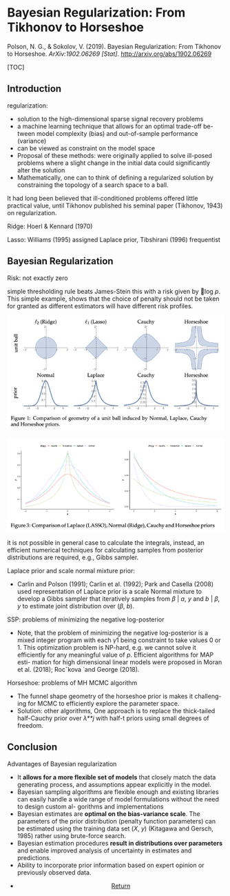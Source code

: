 # Bayesian Regularization: From Tikhonov to Horseshoe

Polson, N. G., & Sokolov, V. (2019). Bayesian Regularization: From Tikhonov to Horseshoe. *ArXiv:1902.06269 [Stat]*. http://arxiv.org/abs/1902.06269

[TOC]

## Introduction

regularization: 

- solution to the high-dimensional sparse signal recovery problems
- a machine learning technique that allows for an optimal trade-off be- tween model complexity (bias) and out-of-sample performance (variance)
- can be viewed as constraint on the model space
- Proposal of these methods: were originally applied to solve ill-posed problems where a slight change in the initial data could significantly alter the solution
- Mathematically, one can to think of defining a regularized solution by constraining the topology of a search space to a ball.

It had long been believed that ill-conditioned problems offered little practical value, until Tikhonov published his seminal paper (Tikhonov, 1943) on regularization. 

Ridge: Hoerl & Kennard (1970)

Lasso: Williams (1995) assigned Laplace prior, Tibshirani (1996) frequentist

## Bayesian Regularization

Risk: not exactly zero

simple thresholding rule beats James-Stein this with a risk given by 􏰏log *p*. This simple example, shows that the choice of penalty should not be taken for granted as different estimators will have different risk profiles.

![](fig/210120_1.png)

![](fig/210120_2.png)

it is not possible in general case to calculate the integrals, instead,  an efficient numerical techniques for calculating samples from posterior distributions are required, e.g., Gibbs sampler.

Laplace prior and scale normal mixture prior:

- Carlin and Polson (1991); Carlin et al. (1992); Park and Casella (2008) used representation of Laplace prior is a scale Normal mixture to develop a Gibbs sampler that iteratively samples from *β* | *a*, *y* and *b* | *β*, *y* to estimate joint distribution over (*β*, *b*). 

SSP: problems of minimizing the negative log-posterior 

- Note, that the problem of minimizing the negative log-posterior is a mixed integer program with each *γ*1 being constraint to take values 0 or 1. This optimization problem is NP-hard, e.g. we cannot solve it efficiently for any meaningful value of *p*. Efficient algorithms for MAP esti- mation for high dimensional linear models were proposed in Moran et al. (2018); Rocˇkova ́ and George (2018). 

Horseshoe: problems of MH MCMC algorithm

- The funnel shape geometry of the horseshoe prior is makes it challeng- ing for MCMC to efficiently explore the parameter space.
- Solution: other algorithms, One approach is to replace the thick-tailed half-Cauchy prior over *λ**j* with half-t priors using small degrees of freedom.

## Conclusion

Advantages of Bayesian regularization

- It **allows for a more flexible set of models** that closely match the data generating process, and assumptions appear explicitly in the model.
- Bayesian sampling algorithms are flexible enough and existing libraries can easily handle a wide range of model formulations without the need to design custom al- gorithms and implementations
- Bayesian estimates are **optimal on the bias-variance scale**. The parameters of the prior distribution (penalty function parameters) can be estimated using the training data set (*X*, *y*) (Kitagawa and Gersch, 1985) rather using brute-force search.
- Bayesian estimation procedures **result in distributions over parameters** and enable improved analysis of uncertainty in estimates and predictions.
- Ability to incorporate prior information based on expert opinion or previously observed data.







<center>
<ul class="actions">
<li><a href="https://www.lijinzhang.xyz/blog_200520_summary.html" class="button">Return</a></li>
</ul>			
</center>